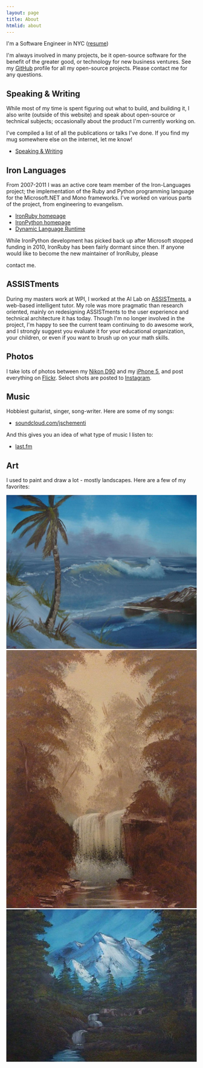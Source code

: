 ```yaml
---
layout: page
title: About
htmlid: about
---
```


I'm a Software Engineer in NYC ([resume](../resume))

I'm always involved in many projects, be it open-source software for the
benefit of the greater good, or technology for new business ventures.
See my [GitHub](http://github.com/jschementi) profile for all my open-source
projects. Please <span><script>outputContactMeEmailLink()</script><noscript>contact me</noscript></span> for any questions.

## Speaking & Writing

While most of my time is spent figuring out what to build, and building it, I
also write (outside of this website) and speak about open-source or technical
subjects; occasionally about the product I'm currently working on.

I've compiled a list of all the publications or talks I've done. If you find my
mug somewhere else on the internet, let me know!

<ul>
  <li><a href="/talks">Speaking & Writing</a></li>
</ul>

## Iron Languages

From 2007-2011 I was an active core team member of the Iron-Languages project;
the implementation of the Ruby and Python programming language for the
Microsoft.NET and Mono frameworks. I've worked on various parts of the project,
from engineering to evangelism.

<ul>
  <li><a target="_blank" href="http://ironruby.net" target="_blank">IronRuby homepage</a></li>
  <li><a target="_blank" href="http://ironpython.net" target="_blank">IronPython homepage</a></li>
  <li><a target="_blank" href="http://dlr.codeplex.com" target="_blank">Dynamic Language Runtime</a></li>
</ul>

While IronPython development has picked back up after Microsoft stopped funding
in 2010, IronRuby has been fairly dormant since then. If anyone would like to
become the new maintainer of IronRuby, please
<script>outputContactMeEmailLink()</script><noscript>contact me</noscript>.

## ASSISTments

During my masters work at WPI, I worked at the AI Lab on <a target="_blank"
href="http://assistments.org">ASSISTments</a>, a web-based intelligent tutor.
My role was more pragmatic than research oriented, mainly on redesigning
ASSISTments to the user experience and technical architecture it has today.
Though I'm no longer involved in the project, I'm happy to see the current team
continuing to do awesome work, and I strongly suggest you evaluate it for your
educational organization, your children, or even if you want to brush up on
your math skills.

## Photos

I take lots of photos between my <a target="_blank" href="http://www.flickr.com/cameras/nikon/d90/">Nikon D90</a> and my <a target="_blank" href="http://www.flickr.com/cameras/apple/iphone_5/">iPhone 5</a>, and post everything on <a target="_blank"  href="http://www.flickr.com/photos/jschementi/">Flickr</a>. Select shots are posted to <a target="_blank" href="http://instagram.com/jschementi">Instagram</a>.

## Music

Hobbiest guitarist, singer, song-writer. Here are some of my songs:

- [soundcloud.com/jschementi](https://soundcloud.com/jschementi)

And this gives you an idea of what type of music I listen to:

- [last.fm](http://www.last.fm/user/jschementi)

## Art

I used to paint and draw a lot - mostly landscapes. Here are a few of my favorites:
<div class="paintings">
  <a href="painting-seascape.jpg"><img src="painting-seascape.jpg"></a>
  <a href="painting-waterfall.jpg"><img src="painting-waterfall.jpg"></a>
  <a href="painting-mountains.jpg"><img src="painting-mountains.jpg"></a>
</div>
